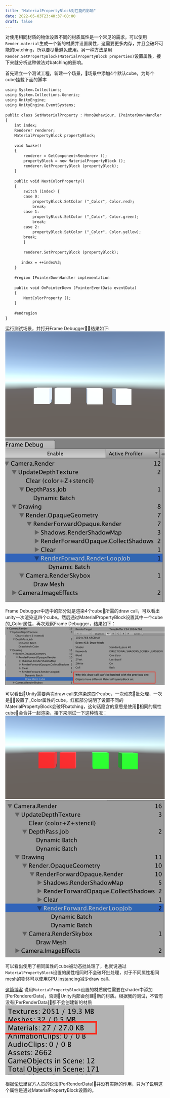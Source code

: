 ```yaml
---
title: "MaterialPropertyBlock对性能的影响"
date: 2022-05-03T23:40:37+08:00
draft: false
---
```

对使用相同材质的物体设置不同的材质属性是一个常见的需求，可以使用`Render.material`生成一个新的材质并设置属性，这需要更多内存，并且会破坏可能的batching，所以要尽量避免使用。另一种方法是用`Render.SetPropertyBlock(MaterialPropertyBlock properties)`设置属性，接下来就分析这种做法对batching的影响。

首先建立一个测试工程，新建一个场景，场景中添加4个默认cube，为每个cube挂载下面的脚本

```CSharp
using System.Collections;
using System.Collections.Generic;
using UnityEngine;
using UnityEngine.EventSystems;

public class SetMaterialProperty : MonoBehaviour, IPointerDownHandler {
    int index;
    Renderer renderer;
    MaterialPropertyBlock propertyBlock;

    void Awake()
    {
        renderer = GetComponent<Renderer> ();
        propertyBlock = new MaterialPropertyBlock ();
        renderer.GetPropertyBlock (propertyBlock);
    }

    public void NextColorProperty()
    {
        switch (index) {
        case 0:
            propertyBlock.SetColor ("_Color", Color.red);
            break;
        case 1:
            propertyBlock.SetColor ("_Color", Color.green);
            break;
        case 2:
            propertyBlock.SetColor ("_Color", Color.yellow);
        break;
        }

        renderer.SetPropertyBlock (propertyBlock);

       index = ++index%3;
    }

    #region IPointerDownHandler implementation

    public void OnPointerDown (PointerEventData eventData)
    {
        NextColorProperty ();
    }

    #endregion
}
```

运行测试场景，并打开Frame Debugger，结果如下:
![image](images/screenshot_1.png)
![image](images/screenshot_2.png)

Frame Debugger中选中的部分就是渲染4个cube所需的draw call，可以看出unity一次渲染这四个cube。然后通过MaterialPropertyBlock设置其中一个cube的_Color属性，再次观察Frame Debugger，结果如下：
![image](images/screenshot_3.png)

可以看出Unity需要两次draw call来渲染这四个cube，一次动态批处理，一次是设置了_Color属性的cube。红框部分说明了设置不同的MaterialPropertyBlock会破坏batching，这句话隐含的意思是使用相同的属性cube会合并一起渲染，接下来测试一下这种情况：
![image](images/screenshot_4.png)
![image](images/screenshot_5.png)

可以看出使用了相同属性的cube被动态批处理了，也就说通过`MaterialPropertyBlock`设置的属性相同时不会破坏批处理，对于不同属性相同mesh的物体可以使用[GPU Instancing](https://docs.unity3d.com/Manual/GPUInstancing.html)减少draw call。

[这篇博客](https://thomasmountainborn.com/2016/05/25/materialpropertyblocks/) 说用`MaterialPropertyBlock`设置的材质属性需要在shader中添加[PerRendererData]，否则Unity内部会创建新的材质。根据我的测试，不管有没有[PerRenderData]都不会创建新的材质
![image](images/screenshot_6.png)

根据[论坛](https://forum.unity.com/threads/learn-how-to-use-materialpropertyblocks-and-perrendererdata-for-great-performance-gains.406638/)里官方人员的说法[PerRenderData]并没有实际的作用，只为了说明这个属性是通过MaterialPropertyBlock设置的。

